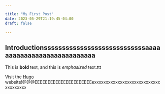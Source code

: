 ```yaml
---

title: "My First Post"
date: 2023-05-29T21:19:45-04:00
draft: false

---
```


## Introductionssssssssssssssssssssssssssssaaaaaaaaaaaaaaaaaaaaaaaaaaaa

This is **bold** text, and this is *emphasized* text.ttt

Visit the [Hugo](https://gohugo.io) website!@@@EEEEEEEEEEEEEEEEEEEEEEexxxxxxxxxxxxxxxxxxxxxxxxxxxxxxxxxxxxx
